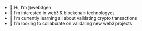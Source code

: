 - 👋 Hi, I’m @web3gen
- 👀 I’m interested in web3 & blockchain technologyes
- 🌱 I’m currently learning all about validating crypto transactions
- 💞️ I’m looking to collaborate on validating new web3 projects

<!---
web3gen/web3gen is a ✨ special ✨ repository because its `README.md` (this file) appears on your GitHub profile.
You can click the Preview link to take a look at your changes.
--->
